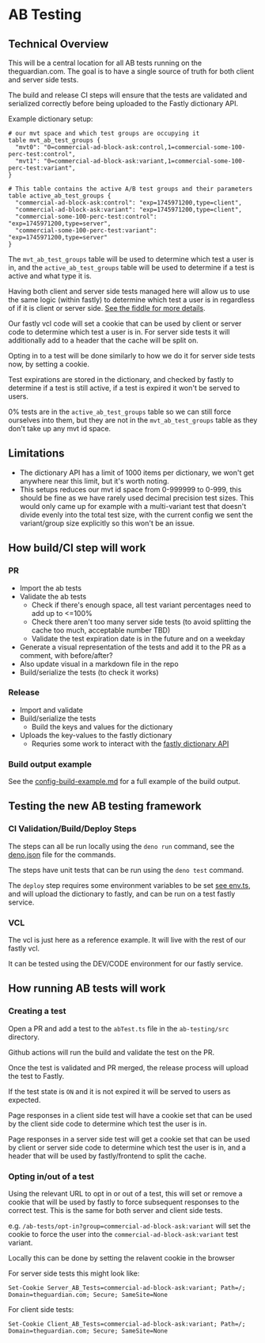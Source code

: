 # AB Testing

## Technical Overview

This will be a central location for all AB tests running on the theguardian.com. The goal is to have a single source of truth for both client and server side tests.

The build and release CI steps will ensure that the tests are validated and serialized correctly before being uploaded to the Fastly dictionary API.

Example dictionary setup:

```
# our mvt space and which test groups are occupying it
table mvt_ab_test_groups {
  "mvt0": "0=commercial-ad-block-ask:control,1=commercial-some-100-perc-test:control",
  "mvt1": "0=commercial-ad-block-ask:variant,1=commercial-some-100-perc-test:variant",
}

# This table contains the active A/B test groups and their parameters
table active_ab_test_groups {
  "commercial-ad-block-ask:control": "exp=1745971200,type=client",
  "commercial-ad-block-ask:variant": "exp=1745971200,type=client",
  "commercial-some-100-perc-test:control": "exp=1745971200,type=server",
  "commercial-some-100-perc-test:variant": "exp=1745971200,type=server"
}
```

The `mvt_ab_test_groups` table will be used to determine which test a user is in, and the `active_ab_test_groups` table will be used to determine if a test is active and what type it is.

Having both client and server side tests managed here will allow us to use the same logic (within fastly) to determine which test a user is in regardless of if it is client or server side. [See the fiddle for more details](https://fiddle.fastly.dev/fiddle/47149485).

Our fastly vcl code will set a cookie that can be used by client or server code to determine which test a user is in. For server side tests it will additionally add to a header that the cache will be split on.

Opting in to a test will be done similarly to how we do it for server side tests now, by setting a cookie.

Test expirations are stored in the dictionary, and checked by fastly to determine if a test is still active, if a test is expired it won't be served to users.

0% tests are in the `active_ab_test_groups` table so we can still force ourselves into them, but they are not in the `mvt_ab_test_groups` table as they don't take up any mvt id space.

## Limitations

-   The dictionary API has a limit of 1000 items per dictionary, we won't get anywhere near this limit, but it's worth noting.
-   This setups reduces our mvt id space from 0-999999 to 0-999, this should be fine as we have rarely used decimal precision test sizes. This would only came up for example with a multi-variant test that doesn't divide evenly into the total test size, with the current config we sent the variant/group size explicitly so this won't be an issue.

## How build/CI step will work

### PR

-   Import the ab tests
-   Validate the ab tests
    -   Check if there's enough space, all test variant percentages need to add up to <=100%
    -   Check there aren't too many server side tests (to avoid splitting the cache too much, acceptable number TBD)
    -   Validate the test expiration date is in the future and on a weekday
-   Generate a visual representation of the tests and add it to the PR as a comment, with before/after?
-   Also update visual in a markdown file in the repo
-   Build/serialize the tests (to check it works)

### Release

-   Import and validate
-   Build/serialize the tests
    -   Build the keys and values for the dictionary
-   Uploads the key-values to the fastly dictionary
    -   Requries some work to interact with the [fastly dictionary API](https://www.fastly.com/documentation/reference/api/dictionaries/dictionary-item/)

### Build output example

See the [config-build-example.md](./docs/config-build-example.md) for a full example of the build output.

## Testing the new AB testing framework

### CI Validation/Build/Deploy Steps

The steps can all be run locally using the `deno run` command, see the [deno.json](./deno.json) file for the commands.

The steps have unit tests that can be run using the `deno test` command.

The `deploy` step requires some environment variables to be set [see env.ts](./scripts/deploy/env.ts), and will upload the dictionary to fastly, and can be run on a test fastly service.

### VCL

The vcl is just here as a reference example. It will live with the rest of our fastly vcl.

It can be tested using the DEV/CODE environment for our fastly service.

## How running AB tests will work

### Creating a test

Open a PR and add a test to the `abTest.ts` file in the `ab-testing/src` directory.

Github actions will run the build and validate the test on the PR.

Once the test is validated and PR merged, the release process will upload the test to Fastly.

If the test state is `ON` and it is not expired it will be served to users as expected.

Page responses in a client side test will have a cookie set that can be used by the client side code to determine which test the user is in.

Page responses in a server side test will get a cookie set that can be used by client or server side code to determine which test the user is in, and a header that will be used by fastly/frontend to split the cache.

### Opting in/out of a test

Using the relevant URL to opt in or out of a test, this will set or remove a cookie that will be used by fastly to force subsequent responses to the correct test. This is the same for both server and client side tests.

e.g. `/ab-tests/opt-in?group=commercial-ad-block-ask:variant` will set the cookie to force the user into the `commercial-ad-block-ask:variant` test variant.

Locally this can be done by setting the relavent cookie in the browser

For server side tests this might look like:

`Set-Cookie Server_AB_Tests=commercial-ad-block-ask:variant; Path=/; Domain=theguardian.com; Secure; SameSite=None`

For client side tests:

`Set-Cookie Client_AB_Tests=commercial-ad-block-ask:variant; Path=/; Domain=theguardian.com; Secure; SameSite=None`
